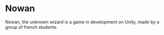 # Nowan
Nowan, the unknown wizard is a game in development on Unity, made by a group of french students.
